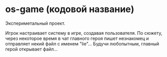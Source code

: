 # os-game (кодовой название)
 
Экспериметальный проект.

Игрок настраивает систему в игре, создавая пользователя. По сюжету, через некоторое время в чат главного героя пишет незнакомец и отправляет некий файл с именем "lie"... Будучи любопытным, главный герой открывает файл...
